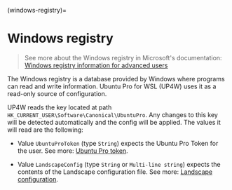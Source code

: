 (windows-registry)=
# Windows registry
> See more about the Windows registry in Microsoft's documentation:
[Windows registry information for advanced users](https://learn.microsoft.com/en-us/troubleshoot/windows-server/performance/windows-registry-advanced-users)

The Windows registry is a database provided by Windows where programs can read and write information. Ubuntu Pro for WSL (UP4W) uses it as a read-only source of configuration.

UP4W reads the key located at path `HK_CURRENT_USER\Software\Canonical\UbuntuPro`. Any changes to this key will be detected automatically and the config will be applied. The values it will read are the following:

- Value `UbuntuProToken` (type `String`) expects the Ubuntu Pro Token for the user. See more: [Ubuntu Pro token](ref::ubuntu-pro-token).

- Value `LandscapeConfig` (type `String` or `Multi-line string`) expects the contents of the Landscape configuration file. See more: [Landscape configuration](ref::landscape-config).

